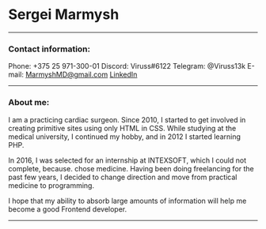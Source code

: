 # Sergei Marmysh
***
### Contact information:
Phone: +375 25 971-300-01
Discord: Viruss#6122
Telegram: @Viruss13k
E-mail: MarmyshMD@gmail.com
[LinkedIn](https://www.linkedin.com/in/sergei-marmysh-870851232/)
***

### About me:
I am a practicing cardiac surgeon. Since 2010, I started to get involved in creating primitive sites using only HTML in CSS.
While studying at the medical university, I continued my hobby, and in 2012 I started learning PHP.

In 2016, I was selected for an internship at INTEXSOFT, which I could not complete, because. chose medicine.
Having been doing freelancing for the past few years, I decided to change direction and move from practical medicine to programming.

I hope that my ability to absorb large amounts of information will help me become a good Frontend developer.
***